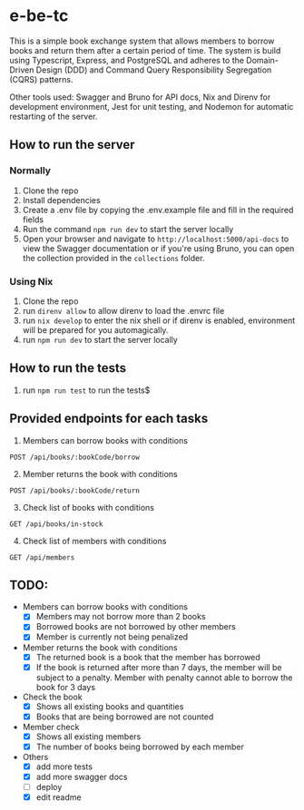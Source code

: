 # e-be-tc
This is a simple book exchange system that allows members to borrow books and return them after a certain period of time.
The system is build using Typescript, Express, and PostgreSQL and adheres to the Domain-Driven Design (DDD) and Command Query Responsibility Segregation (CQRS) patterns.

Other tools used: Swagger and Bruno for API docs, Nix and Direnv for development environment, Jest for unit testing, and Nodemon for automatic restarting of the server.

## How to run the server
### Normally 
1. Clone the repo
2. Install dependencies
3. Create a .env file by copying the .env.example file and fill in the required fields
4. Run the command `npm run dev` to start the server locally
5. Open your browser and navigate to `http://localhost:5000/api-docs` to view the Swagger documentation or if you're using Bruno, you can open the collection provided in the `collections` folder.

### Using Nix
1. Clone the repo
2. run `direnv allow` to allow direnv to load the .envrc file
3. run `nix develop` to enter the nix shell or if direnv is enabled, environment will be prepared for you automagically. 
4. run `npm run dev` to start the server locally

## How to run the tests
1. run `npm run test` to run the tests$

## Provided endpoints for each tasks
1. Members can borrow books with conditions
```http
POST /api/books/:bookCode/borrow
```
2. Member returns the book with conditions
```http
POST /api/books/:bookCode/return
```
3. Check list of books with conditions
```http
GET /api/books/in-stock
```
4. Check list of members with conditions
```http
GET /api/members
```

## TODO: 
- Members can borrow books with conditions
    - [x]  Members may not borrow more than 2 books 
    <!-- can add a field of borrowedBooks in the member table -->
    - [x]  Borrowed books are not borrowed by other members
    <!-- just see if book stock > 0 -->
    - [x]  Member is currently not being penalized
    <!-- can add a field of penalty of type date in the member table -->
- Member returns the book with conditions
    - [x]  The returned book is a book that the member has borrowed
    - [x]  If the book is returned after more than 7 days, the member will be subject to a penalty. Member with penalty cannot able to borrow the book for 3 days
- Check the book
    - [x]  Shows all existing books and quantities
    - [x]  Books that are being borrowed are not counted
- Member check
    - [x]  Shows all existing members
    - [x]  The number of books being borrowed by each member
- Others
    - [x] add more tests
    - [x] add more swagger docs
    - [ ] deploy 
    - [x] edit readme
